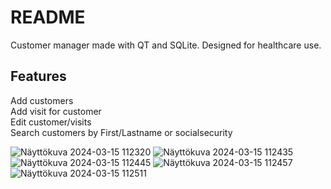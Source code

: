 # README
Customer manager made with QT and SQLite. Designed for healthcare use.  


## Features  
Add customers  
Add visit for customer  
Edit customer/visits  
Search customers by First/Lastname or socialsecurity

![Näyttökuva 2024-03-15 112320](https://github.com/juhotuominen/CustomerManagerQT/assets/121948515/3f5b5e77-27bc-4df4-9fc9-416f286aae3c)
![Näyttökuva 2024-03-15 112435](https://github.com/juhotuominen/CustomerManagerQT/assets/121948515/a28ce71c-54b6-4706-9c51-716b536e97f2)
![Näyttökuva 2024-03-15 112445](https://github.com/juhotuominen/CustomerManagerQT/assets/121948515/67f188b7-956c-4989-98ef-cc296fffb369)
![Näyttökuva 2024-03-15 112457](https://github.com/juhotuominen/CustomerManagerQT/assets/121948515/d9a2d5e5-7161-4234-b4fb-3d5fe8bf5153)
![Näyttökuva 2024-03-15 112511](https://github.com/juhotuominen/CustomerManagerQT/assets/121948515/186d7e0a-2cef-4690-a2c0-a9b6b17e0e9e)
